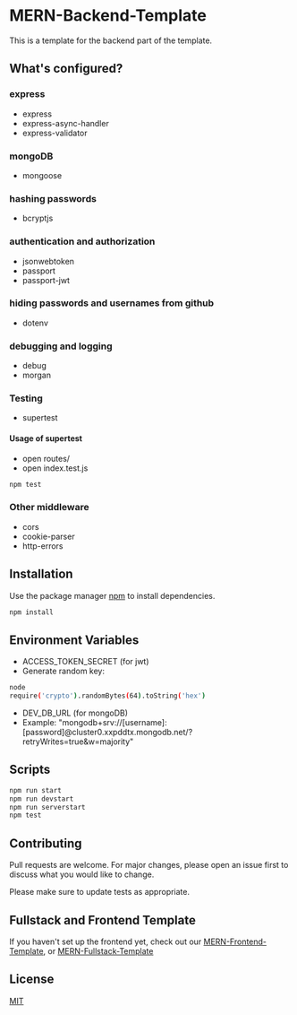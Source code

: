 # MERN-Backend-Template

This is a template for the backend part of the template.

## What's configured?

### express

- express
- express-async-handler
- express-validator

### mongoDB

- mongoose

### hashing passwords

- bcryptjs

### authentication and authorization

- jsonwebtoken
- passport
- passport-jwt

### hiding passwords and usernames from github

- dotenv

### debugging and logging

- debug
- morgan

### Testing

- supertest

#### Usage of supertest

- open routes/
- open index.test.js

```bash
npm test
```

### Other middleware

- cors
- cookie-parser
- http-errors

## Installation

Use the package manager [npm](https://www.npmjs.com/) to install dependencies.

```bash
npm install
```

## Environment Variables

- ACCESS_TOKEN_SECRET (for jwt)
- Generate random key:

```bash
node
require('crypto').randomBytes(64).toString('hex')
```

- DEV_DB_URL (for mongoDB)
- Example:
  "mongodb+srv://[username]:[password]@cluster0.xxpddtx.mongodb.net/?retryWrites=true&w=majority"

## Scripts

```bash
npm run start
npm run devstart
npm run serverstart
npm test
```

## Contributing

Pull requests are welcome. For major changes, please open an issue first
to discuss what you would like to change.

Please make sure to update tests as appropriate.

## Fullstack and Frontend Template

If you haven't set up the frontend yet, check out our [MERN-Frontend-Template](../frontend), or [MERN-Fullstack-Template](../)

## License

[MIT](https://choosealicense.com/licenses/mit/)
